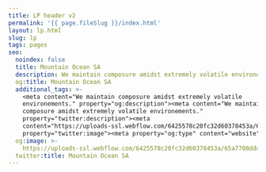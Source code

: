 ```yaml
---
title: LP header v2
permalink: '{{ page.fileSlug }}/index.html'
layout: lp.html
slug: lp
tags: pages
seo:
  noindex: false
  title: Mountain Ocean SA
  description: We maintain composure amidst extremely volatile environements.
  og:title: Mountain Ocean SA
  additional_tags: >-
    <meta content="We maintain composure amidst extremely volatile
    environements." property="og:description"><meta content="We maintain
    composure amidst extremely volatile environements."
    property="twitter:description"><meta
    content="https://uploads-ssl.webflow.com/6425578c20fc32d60378453a/65a7708ddc955d33b7e6587f_opengraph.jpg"
    property="twitter:image"><meta property="og:type" content="website">
  og:image: >-
    https://uploads-ssl.webflow.com/6425578c20fc32d60378453a/65a7708ddc955d33b7e6587f_opengraph.jpg
  twitter:title: Mountain Ocean SA
---
```



